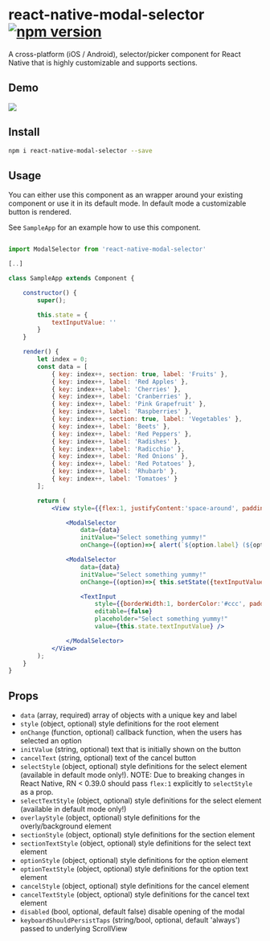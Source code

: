 # react-native-modal-selector [![npm version](https://badge.fury.io/js/react-native-modal-selector.svg)](https://badge.fury.io/js/react-native-modal-selector)

A cross-platform (iOS / Android), selector/picker component for React Native that is highly customizable and supports sections.

## Demo

<img src="https://raw.githubusercontent.com/d-a-n/react-native-modal-picker/master/docs/demo.gif" />

## Install

```sh
npm i react-native-modal-selector --save
```

## Usage

You can either use this component as an wrapper around your existing component or use it in its default mode. In default mode a customizable button is rendered.

See `SampleApp` for an example how to use this component.

```jsx

import ModalSelector from 'react-native-modal-selector'

[..]

class SampleApp extends Component {

    constructor() {
        super();

        this.state = {
            textInputValue: ''
        }
    }

    render() {
        let index = 0;
        const data = [
            { key: index++, section: true, label: 'Fruits' },
            { key: index++, label: 'Red Apples' },
            { key: index++, label: 'Cherries' },
            { key: index++, label: 'Cranberries' },
            { key: index++, label: 'Pink Grapefruit' },
            { key: index++, label: 'Raspberries' },
            { key: index++, section: true, label: 'Vegetables' },
            { key: index++, label: 'Beets' },
            { key: index++, label: 'Red Peppers' },
            { key: index++, label: 'Radishes' },
            { key: index++, label: 'Radicchio' },
            { key: index++, label: 'Red Onions' },
            { key: index++, label: 'Red Potatoes' },
            { key: index++, label: 'Rhubarb' },
            { key: index++, label: 'Tomatoes' }
        ];

        return (
            <View style={{flex:1, justifyContent:'space-around', padding:50}}>

                <ModalSelector
                    data={data}
                    initValue="Select something yummy!"
                    onChange={(option)=>{ alert(`${option.label} (${option.key}) nom nom nom`) }} />

                <ModalSelector
                    data={data}
                    initValue="Select something yummy!"
                    onChange={(option)=>{ this.setState({textInputValue:option.label})}}>

                    <TextInput
                        style={{borderWidth:1, borderColor:'#ccc', padding:10, height:30}}
                        editable={false}
                        placeholder="Select something yummy!"
                        value={this.state.textInputValue} />

                </ModalSelector>
            </View>
        );
    }
}
```

## Props

*   `data` (array, required) array of objects with a unique key and label
*   `style` (object, optional) style definitions for the root element
*   `onChange` (function, optional) callback function, when the users has selected an option
*   `initValue` (string, optional) text that is initially shown on the button
*   `cancelText` (string, optional) text of the cancel button
*   `selectStyle` (object, optional) style definitions for the select element (available in default mode only!).
NOTE: Due to breaking changes in React Native, RN < 0.39.0 should pass `flex:1` explicitly to `selectStyle` as a prop.
*   `selectTextStyle` (object, optional) style definitions for the select element (available in default mode only!)
*   `overlayStyle` (object, optional) style definitions for the overly/background element
*   `sectionStyle` (object, optional) style definitions for the section element
*   `sectionTextStyle` (object, optional) style definitions for the select text element
*   `optionStyle` (object, optional) style definitions for the option element
*   `optionTextStyle` (object, optional) style definitions for the option text element
*   `cancelStyle` (object, optional) style definitions for the cancel element
*   `cancelTextStyle` (object, optional) style definitions for the cancel text element
*   `disabled` (bool, optional, default false) disable opening of the modal
*   `keyboardShouldPersistTaps` (string/bool, optional, default 'always') passed to underlying ScrollView
